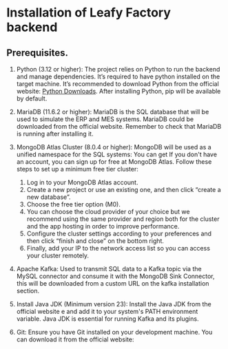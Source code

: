 # Installation of Leafy Factory backend

## Prerequisites.

1. Python (3.12 or higher): The project relies on Python to run the backend and manage dependencies. It’s required to have python installed on the target machine. It’s recommended to download Python from the official website: [Python Downloads](https://www.python.org/downloads/). After installing Python, pip will be available by default.

2. MariaDB (11.6.2 or higher): MariaDB is the SQL database that will be used to simulate the ERP and MES systems. MariaDB could be downloaded from the official website. Remember to check that MariaDB is running after installing it.

3. MongoDB Atlas Cluster (8.0.4 or higher): MongoDB will be used as a unified namespace for the SQL systems: You can get If you don't have an account, you can sign up for free at MongoDB Atlas. Follow these steps to set up a minimum free tier cluster:

    1. Log in to your MongoDB Atlas account.
    2. Create a new project or use an existing one, and then click “create a new database”.
    3. Choose the free tier option (M0).
    4. You can choose the cloud provider of your choice but we recommend using the same provider and region both for the cluster and the app hosting in order to improve performance.
    5. Configure the cluster settings according to your preferences and then click “finish and close” on the bottom right.
    6. Finally, add your IP to the network access list so you can access your cluster remotely.

4. Apache Kafka: Used to transmit SQL data to a Kafka topic via the MySQL connector and consume it with the MongoDB Sink Connector, this will be downloaded from a custom URL on the kafka installation section.

5. Install Java JDK (Minimum version 23): Install the Java JDK from the official website e and add it to your system's PATH environment variable. Java JDK is essential for running Kafka and its plugins.

6. Git: Ensure you have Git installed on your development machine. You can download it from the official website:
